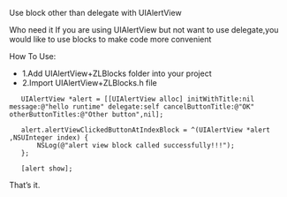 Use block other than delegate with UIAlertView


Who need it
If you are using UIAlertView but not want to use delegate,you would like to use blocks to make code more convenient 


How To Use:
* 1.Add UIAlertView+ZLBlocks folder into your project
* 2.Import UIAlertView+ZLBlocks.h file 

 ```
    UIAlertView *alert = [[UIAlertView alloc] initWithTitle:nil message:@"hello runtime" delegate:self cancelButtonTitle:@"OK" otherButtonTitles:@"Other button",nil];

    alert.alertViewClickedButtonAtIndexBlock = ^(UIAlertView *alert ,NSUInteger index) {
        NSLog(@"alert view block called successfully!!!");
    };
    
    [alert show];
```
  
That’s it.